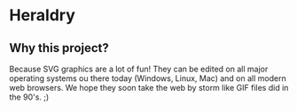 Heraldry
========

Why this project?
-----------------
Because SVG graphics are a lot of fun! They can be edited on all major operating systems ou there today (Windows, Linux, Mac) and on all modern web browsers.
We hope they soon take the web by storm like GIF files did in the 90's. ;)